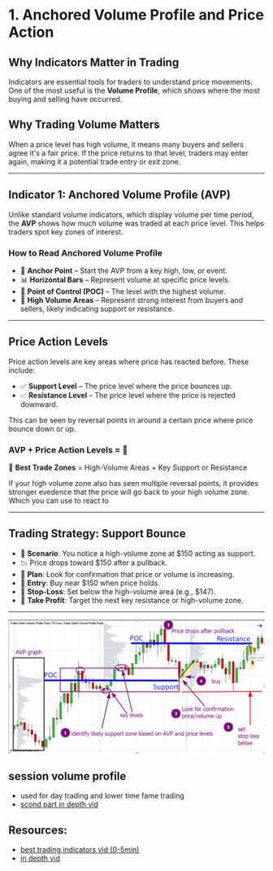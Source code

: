 # 1. Anchored Volume Profile and Price Action

## Why Indicators Matter in Trading
Indicators are essential tools for traders to understand price movements. One of the most useful is the **Volume Profile**, which shows where the most buying and selling have occurred.

## Why Trading Volume Matters
When a price level has high volume, it means many buyers and sellers agree it's a fair price. If the price returns to that level, traders may enter again, making it a potential trade entry or exit zone.

---
## Indicator 1: Anchored Volume Profile (AVP)
Unlike standard volume indicators, which display volume per time period, the **AVP** shows how much volume was traded at each price level. This helps traders spot key zones of interest.
### How to Read Anchored Volume Profile
- 📌 **Anchor Point** – Start the AVP from a key high, low, or event.  
- 📊 **Horizontal Bars** – Represent volume at specific price levels.  
- 🔴 **Point of Control (POC)** – The level with the highest volume.  
- 🔹 **High Volume Areas** – Represent strong interest from buyers and sellers, likely indicating support or resistance.

---
## Price Action Levels
Price action levels are key areas where price has reacted before. These include:
- ✅ **Support Level** – The price level where the price bounces up.  
- ✅ **Resistance Level** – The price level where the price is rejected downward.

This can be seen by reversal points in around a certain price where price bounce down or up.

### AVP + Price Action Levels = 🚀
🎯 **Best Trade Zones** = High-Volume Areas + Key Support or Resistance

If your high volume zone also has seen multiple reversal points, it provides stronger evedence that the price will go back to your high volume zone. Which you can use to react to

---
## Trading Strategy: Support Bounce
- 📌 **Scenario**: You notice a high-volume zone at $150 acting as support.
- 📉 Price drops toward $150 after a pullback.
- 👀 **Plan**: Look for confirmation that price or volume is increasing.
- 🎯 **Entry**: Buy near $150 when price holds.
- 📍 **Stop-Loss**: Set below the high-volume area (e.g., $147).
- 🚀 **Take Profit**: Target the next key resistance or high-volume zone.

---
![Alt text](images/b1_AVP.png)

## session volume profile
- used for day trading and lower time fame trading
- [scond part in depth vid](https://youtu.be/CrHdBH6yBJ8?list=PLX5YFA5MWM7kunAXyeiZm-KC9IXJM0cuh&t=237)


## Resources:
- [best trading indicators vid (0-5min)](https://www.youtube.com/watch?v=xv_Zwf1-8L8)
- [in depth vid](https://www.youtube.com/watch?v=CrHdBH6yBJ8&list=PLX5YFA5MWM7kunAXyeiZm-KC9IXJM0cuh)
